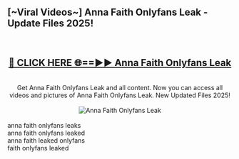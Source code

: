 <h2>[~Viral Videos~] Anna Faith Onlyfans Leak - Update Files 2025!</h2>
<br>
<div align="center">
<h2><a href="https://betterlinks.top/A2PfLJ" rel="nofollow">🔴 CLICK HERE 🌐==►► Anna Faith Onlyfans Leak</a></h2>
<br>
Get Anna Faith Onlyfans Leak and all content. Now you can access all videos and pictures of Anna Faith Onlyfans Leak. New Updated Files 2025!
<br>
<br>
<a href="https://betterlinks.top/A2PfLJ" rel="nofollow" data-target="animated-image.originalLink"><img src="https://i.ibb.co.com/WyWwxjT/player-gif2.gif" alt="Anna Faith Onlyfans Leak" style="max-width: 100%; display: inline-block;" data-target="animated-image.originalImage"></a>
</div>
<br>
anna faith onlyfans leaks<br>
anna faith onlyfans leaked<br>
anna faith leaked onlyfans<br>
faith onlyfans leaked